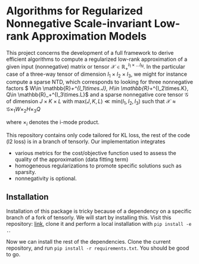 # Algorithms for Regularized Nonnegative Scale-invariant Low-rank Approximation Models
This project concerns the development of a full framework to derive efficient algorithms to compute a regularized low-rank approximation of a given
input (nonnegative) matrix or tensor $\mathcal{X}\in \mathbb{R}_+^{I_1\times...I_N}$.
In the particular case of a three-way tensor of dimension $I_1\times I_2 \times I_3$, we might for instance 
compute a sparse NTD, which corresponds to looking for three nonnegative factors 
$ W\in \mathbb{R}_+^{I_1\times.J},  H\in \mathbb{R}_+^{I_2\times.K}, Q\in \mathbb{R}_+^{I_3\times.L}$
and a sparse nonnegative core tensor 
$\mathcal{G}$ of dimension $J\times K\times L$
with 
$\text{max}\left(J,K,L\right)\ll\text{min}\left(I_1,I_2,I_3\right)$
such that 
$\mathcal{X}\approx \mathcal{G} \times_1 W \times_2 H \times_3 Q$

where $\times_i$ denotes the i-mode product.

This repository contains only code tailored for KL loss, the rest of the code (l2 loss) is in a branch of tensorly. Our implementation integrates
  - various metrics for the cost/objective function used to assess the quality of the approximation (data fitting term)
  - homogeneous regularizations to promote specific solutions such as sparsity.
  - nonnegativity is optional.
  

## Installation

Installation of this package is tricky because of a dependency on a specific branch of a fork of tensorly. We will start by installing this. Visit this repository: [link](https://github.com/cohenjer/tensorly/tree/HRSI_draft), clone it and perform a local installation with `pip install -e .`.

Now we can install the rest of the dependencies. Clone the current repository, and run `pip install -r requirements.txt`. You should be good to go.


